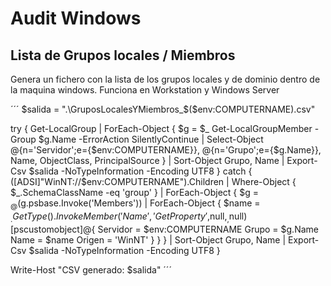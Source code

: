 # Audit Windows

## Lista de Grupos locales / Miembros
Genera un fichero con la lista de los grupos locales y de dominio dentro de la maquina windows. Funciona en Workstation y Windows Server


´´´
$salida = ".\GruposLocalesYMiembros_$($env:COMPUTERNAME).csv"

try {
  Get-LocalGroup | ForEach-Object {
    $g = $_
    Get-LocalGroupMember -Group $g.Name -ErrorAction SilentlyContinue |
      Select-Object @{n='Servidor';e={$env:COMPUTERNAME}}, @{n='Grupo';e={$g.Name}}, Name, ObjectClass, PrincipalSource
  } | Sort-Object Grupo, Name | Export-Csv $salida -NoTypeInformation -Encoding UTF8
}
catch {
  ([ADSI]"WinNT://$env:COMPUTERNAME").Children |
    Where-Object { $_.SchemaClassName -eq 'group' } |
    ForEach-Object {
      $g = $_
      @($g.psbase.Invoke('Members')) | ForEach-Object {
        $name = $_.GetType().InvokeMember('Name','GetProperty',$null,$_,$null)
        [pscustomobject]@{
          Servidor = $env:COMPUTERNAME
          Grupo    = $g.Name
          Name     = $name
          Origen   = 'WinNT'
        }
      }
    } | Sort-Object Grupo, Name | Export-Csv $salida -NoTypeInformation -Encoding UTF8
}

Write-Host "CSV generado: $salida"
´´´
